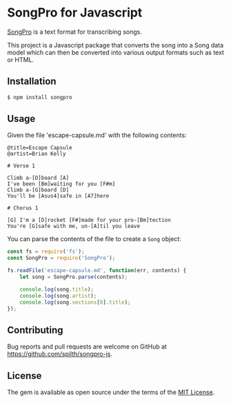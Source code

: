 # SongPro for Javascript

[SongPro](https://songpro.org) is a text format for transcribing songs.

This project is a Javascript package that converts the song into a Song data model which can then be converted into various output formats such as text or HTML.

## Installation

```bash
$ npm install songpro
```

## Usage

Given the file 'escape-capsule.md' with the following contents:

```
@title=Escape Capsule
@artist=Brian Kelly

# Verse 1

Climb a-[D]board [A]
I've been [Bm]waiting for you [F#m]
Climb a-[G]board [D]
You'll be [Asus4]safe in [A7]here

# Chorus 1

[G] I'm a [D]rocket [F#]made for your pro-[Bm]tection
You're [G]safe with me, un-[A]til you leave
```

You can parse the contents of the file to create a `Song` object:

```javascript
const fs = require('fs');
const SongPro = require('SongPro');

fs.readFile('escape-capsule.md', function(err, contents) {
    let song = SongPro.parse(contents);

    console.log(song.title);
    console.log(song.artist);
    console.log(song.sections[0].title);
});
```

## Contributing

Bug reports and pull requests are welcome on GitHub at https://github.com/spilth/songpro-js.

## License

The gem is available as open source under the terms of the [MIT License](https://opensource.org/licenses/MIT).
